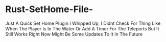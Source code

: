 # Rust-SetHome-File-
Just A Quick Set Home Plugin I Whipped Up, I Didnt Check For Thing Like When The Player Is In The Water Or Add A Timer For The Teleports But It Still Works Right Now Might Be Some Updates To It In The Future 
